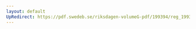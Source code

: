 ```yaml
---
layout: default
UpRedirect: https://pdf.swedeb.se/riksdagen-volumeG-pdf/199394/reg_199394/reg_199394_0321.pdf
---
```

